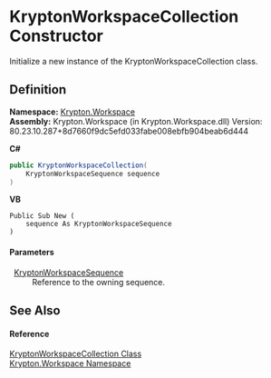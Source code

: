 # KryptonWorkspaceCollection Constructor


Initialize a new instance of the KryptonWorkspaceCollection class.



## Definition
**Namespace:** <a href="0dbf488f-9676-a1e5-a949-1b4bcea03d52.md">Krypton.Workspace</a>  
**Assembly:** Krypton.Workspace (in Krypton.Workspace.dll) Version: 80.23.10.287+8d7660f9dc5efd033fabe008ebfb904beab6d444

**C#**
``` C#
public KryptonWorkspaceCollection(
	KryptonWorkspaceSequence sequence
)
```
**VB**
``` VB
Public Sub New ( 
	sequence As KryptonWorkspaceSequence
)
```



#### Parameters
<dl><dt>  <a href="90e480eb-d307-0af5-d5f9-c0a4dc985388.md">KryptonWorkspaceSequence</a></dt><dd>Reference to the owning sequence.</dd></dl>

## See Also


#### Reference
<a href="f010355e-2019-ad4b-849d-d86a3884d7ea.md">KryptonWorkspaceCollection Class</a>  
<a href="0dbf488f-9676-a1e5-a949-1b4bcea03d52.md">Krypton.Workspace Namespace</a>  
